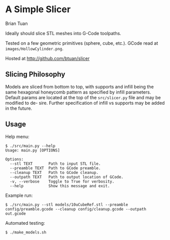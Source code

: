 # A Simple Slicer
Brian Tuan

Ideally should slice STL meshes into G-Code toolpaths.

Tested on a few geometric primitives (sphere, cube, etc.).
GCode read at `images/HollowCylinder.png`.

Hosted at http://github.com/btuan/slicer

## Slicing Philosophy
Models are sliced from bottom to top, with supports and infill being the same
hexagonal honeycomb pattern as specified by infill parameters. Default params
are located at the top of the `src/slicer.py` file and may be modified to de-
sire. Further specification of infill vs supports may be added in the future.

## Usage
Help menu:
```
$ ./src/main.py --help
Usage: main.py [OPTIONS]

Options:
  --stl TEXT       Path to input STL file.
  --preamble TEXT  Path to GCode preamble.
  --cleanup TEXT   Path to GCode cleanup.
  --outpath TEXT   Path to output location of GCode.
  -v, --verbose    Toggle to True for verbosity.
  --help           Show this message and exit.
```

Example run:
```
$ ./src/main.py --stl models/10uCubeRef.stl --preamble config/preamble.gcode --cleanup config/cleanup.gcode --outpath out.gcode
```

Automated testing:
```
$ ./make_models.sh
```
